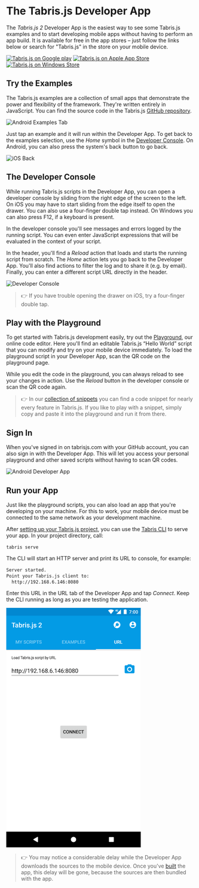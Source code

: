 ---
---
# The Tabris.js Developer App

The *Tabris.js 2* Developer App is the easiest way to see some Tabris.js examples and to start developing mobile apps without having to perform an app build.
It is available for free in the app stores – just follow the links below or search for "Tabris.js" in the store on your mobile device.

[![Tabris.js on Google play](https://tabrisjs.com/assets/img/playstore-badge.png)](https://play.google.com/store/apps/details?id=com.eclipsesource.tabrisjs2)
[![Tabris.js on Apple App Store](https://tabrisjs.com/assets/img/appstore-badge.png)](https://itunes.apple.com/us/app/tabris.js-2/id1166468326?mt=8)
[![Tabris.js on Windows Store](https://tabrisjs.com/assets/img/windows-badge.png)](https://www.microsoft.com/store/apps/9n8z4pp9chtx)

## Try the Examples

The Tabris.js examples are a collection of small apps that demonstrate the power and flexibility of the framework.
They're written entirely in JavaScript.
You can find the source code in the Tabris.js [GitHub repository](https://github.com/eclipsesource/tabris-js/tree/master/examples).

![Android Examples Tab](img/examples.png)

Just tap an example and it will run within the Developer App.
To get back to the examples selection, use the *Home* symbol in the [Developer Console](#the-developer-console).
On Android, you can also press the system's back button to go back.

![iOS Back](img/back-ios.png)

## The Developer Console

While running Tabris.js scripts in the Developer App, you can open a developer console by sliding from the right edge of the screen to the left.
On iOS you may have to start sliding from the edge itself to open the drawer. You can also use a four-finger double tap instead.
On Windows you can also press F12, if a keyboard is present.

In the developer console you'll see messages and errors logged by the running script.
You can even enter JavaScript expressions that will be evaluated in the context of your script.

In the header, you'll find a *Reload* action that loads and starts the running script from scratch.
The *Home* action lets you go back to the Developer App.
You'll also find actions to filter the log and to share it (e.g. by email).
Finally, you can enter a different script URL directly in the header.

![Developer Console](img/console-android.png)

> :point_right: If you have trouble opening the drawer on iOS, try a four-finger double tap.

## Play with the Playground

To get started with Tabris.js development easily, try out the [Playground](https://tabrisjs.com/playground), our online code editor.
Here you'll find an editable Tabris.js “Hello World” script that you can modify and try on your mobile device immediately.
To load the playground script in your Developer App, scan the QR code on the playground page.

While you edit the code in the playground, you can always reload to see your changes in action.
Use the *Reload* button in the developer console or scan the QR code again.

> :point_right: In our [collection of snippets](https://github.com/eclipsesource/tabris-js/tree/master/snippets) you can find a code snippet for nearly every feature in Tabris.js.
If you like to play with a snippet, simply copy and paste it into the playground and run it from there.

## Sign In

When you've signed in on tabrisjs.com with your GitHub account, you can also sign in with the Developer App.
This will let you access your personal playground and other saved scripts without having to scan QR codes.

![Android Developer App](img/welcome-screen.png)

## Run your App

Just like the playground scripts, you can also load an app that you're developing on your machine.
For this to work, your mobile device must be connected to the same network as your development machine.

After [setting up your Tabris.js project](getting-started.md), you can use the [Tabris CLI](https://www.npmjs.com/package/tabris-cli) to serve your app.
In your project directory, call:

    tabris serve

The CLI will start an HTTP server and print its URL to console, for example:

    Server started.
    Point your Tabris.js client to:
      http://192.168.6.146:8080

Enter this URL in the URL tab of the Developer App and tap *Connect*.
Keep the CLI running as long as you are testing the application.

![App URL](img/app-url.png)

> :point_right: You may notice a considerable delay while the Developer App downloads the sources to the mobile device. Once you've [built](#publishing-your-app) the app, this delay will be gone, because the sources are then bundled with the app.
